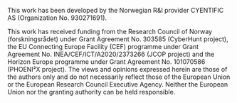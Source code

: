 This work has been developed by the Norwegian R&I provider CYENTIFIC AS (Organization No. 930271691).

This work has received funding from the Research Council of Norway (forskningsrådet) under Grant Agreement No. 303585 (CyberHunt project), the EU Connecting Europe Facility (CEF) programme under Grant Agreement No. INEA/CEF/ICT/A2020/2373266 (JCOP project) and the Horizon Europe programme under Grant Agreement No. 101070586 (PHOENI²X project). The views and opinions expressed herein are those of the authors only and do not necessarily reflect those of the European Union or the European Research Council Executive Agency. Neither the European Union nor the granting authority can be held responsible.
